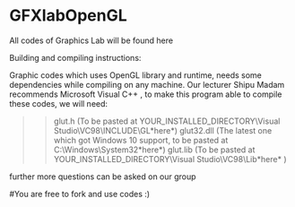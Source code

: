 # GFXlabOpenGL
All codes of Graphics Lab will be found here

Building and compiling instructions:

Graphic codes which uses OpenGL library and runtime, needs some dependencies while compiling on any machine.
Our lecturer Shipu Madam recommends Microsoft Visual C++ , to make this program able to compile these codes, we will need:

>>glut.h (To be pasted at YOUR_INSTALLED_DIRECTORY\Visual Studio\VC98\INCLUDE\GL\*here*)
>>glut32.dll (The latest one which got Windows 10 support, to be pasted at C:\Windows\System32\*here*)
>>glut.lib (To be pasted at YOUR_INSTALLED_DIRECTORY\Visual Studio\VC98\Lib\*here* )

further more questions can be asked on our group

#You are free to fork and use codes :) 
